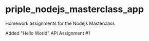 # priple_nodejs_masterclass_app
Homework assignments for the Nodejs Masterclass


Added "Hello World" APi Assignment #1
